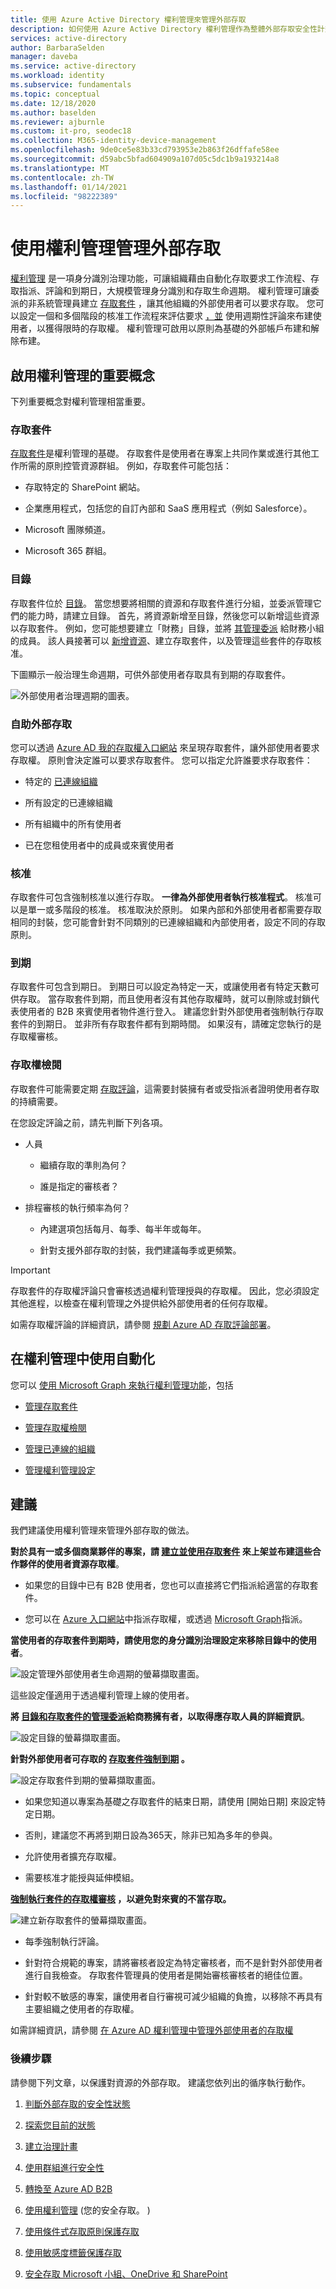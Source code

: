 ```yaml
---
title: 使用 Azure Active Directory 權利管理來管理外部存取
description: 如何使用 Azure Active Directory 權利管理作為整體外部存取安全性計畫的一部分。
services: active-directory
author: BarbaraSelden
manager: daveba
ms.service: active-directory
ms.workload: identity
ms.subservice: fundamentals
ms.topic: conceptual
ms.date: 12/18/2020
ms.author: baselden
ms.reviewer: ajburnle
ms.custom: it-pro, seodec18
ms.collection: M365-identity-device-management
ms.openlocfilehash: 9de0ce5e83b33cd793953e2b863f26dffafe58ee
ms.sourcegitcommit: d59abc5bfad604909a107d05c5dc1b9a193214a8
ms.translationtype: MT
ms.contentlocale: zh-TW
ms.lasthandoff: 01/14/2021
ms.locfileid: "98222389"
---
```

# <a name="manage-external-access-with-entitlement-management"></a>使用權利管理管理外部存取 


[權利管理](../governance/entitlement-management-overview.md) 是一項身分識別治理功能，可讓組織藉由自動化存取要求工作流程、存取指派、評論和到期日，大規模管理身分識別和存取生命週期。 權利管理可讓委派的非系統管理員建立 [存取套件](../governance/entitlement-management-overview.md) ，讓其他組織的外部使用者可以要求存取。 您可以設定一個和多個階段的核准工作流程來評估要求 [，並](../governance/what-is-provisioning.md) 使用週期性評論來布建使用者，以獲得限時的存取權。 權利管理可啟用以原則為基礎的外部帳戶布建和解除布建。

## <a name="key-concepts-for-enabling-entitlement-management"></a>啟用權利管理的重要概念

下列重要概念對權利管理相當重要。

### <a name="access-packages"></a>存取套件

[存取套件](../governance/entitlement-management-overview.md)是權利管理的基礎。 存取套件是使用者在專案上共同作業或進行其他工作所需的原則控管資源群組。 例如，存取套件可能包括：

* 存取特定的 SharePoint 網站。

* 企業應用程式，包括您的自訂內部和 SaaS 應用程式（例如 Salesforce）。

* Microsoft 團隊頻道。

* Microsoft 365 群組。 

### <a name="catalogs"></a>目錄

存取套件位於 [目錄](../governance/entitlement-management-catalog-create.md)。 當您想要將相關的資源和存取套件進行分組，並委派管理它們的能力時，請建立目錄。 首先，將資源新增至目錄，然後您可以新增這些資源以存取套件。 例如，您可能想要建立「財務」目錄，並將 [其管理委派](../governance/entitlement-management-delegate.md) 給財務小組的成員。 該人員接著可以 [新增資源](../governance/entitlement-management-catalog-create.md)、建立存取套件，以及管理這些套件的存取核准。

下圖顯示一般治理生命週期，可供外部使用者存取具有到期的存取套件。

![外部使用者治理週期的圖表。](media/secure-external-access/6-governance-lifecycle.png)

### <a name="self-service-external-access"></a>自助外部存取

您可以透過 [Azure AD 我的存取權入口網站](../governance/entitlement-management-request-access.md) 來呈現存取套件，讓外部使用者要求存取權。 原則會決定誰可以要求存取套件。 您可以指定允許誰要求存取套件：

* 特定的 [已連線組織](../governance/entitlement-management-organization.md)

* 所有設定的已連線組織

* 所有組織中的所有使用者

* 已在您租使用者中的成員或來賓使用者

### <a name="approvals"></a>核准   
存取套件可包含強制核准以進行存取。 **一律為外部使用者執行核准程式**。 核准可以是單一或多階段的核准。 核准取決於原則。 如果內部和外部使用者都需要存取相同的封裝，您可能會針對不同類別的已連線組織和內部使用者，設定不同的存取原則。

### <a name="expiration"></a>到期  
存取套件可包含到期日。 到期日可以設定為特定一天，或讓使用者有特定天數可供存取。 當存取套件到期，而且使用者沒有其他存取權時，就可以刪除或封鎖代表使用者的 B2B 來賓使用者物件進行登入。 建議您針對外部使用者強制執行存取套件的到期日。 並非所有存取套件都有到期時間。 如果沒有，請確定您執行的是存取權審核。

### <a name="access-reviews"></a>存取權檢閱

存取套件可能需要定期 [存取評論](../governance/manage-guest-access-with-access-reviews.md)，這需要封裝擁有者或受指派者證明使用者存取的持續需要。 

在您設定評論之前，請先判斷下列各項。

* 人員

   * 繼續存取的準則為何？

   * 誰是指定的審核者？

* 排程審核的執行頻率為何？

   * 內建選項包括每月、每季、每半年或每年。 

   * 針對支援外部存取的封裝，我們建議每季或更頻繁。 

 

> [!IMPORTANT]
> 存取套件的存取權評論只會審核透過權利管理授與的存取權。 因此，您必須設定其他進程，以檢查在權利管理之外提供給外部使用者的任何存取權。

如需存取權評論的詳細資訊，請參閱 [規劃 Azure AD 存取評論部署](../governance/deploy-access-reviews.md)。

## <a name="using-automation-in-entitlement-management"></a>在權利管理中使用自動化

您可以 [使用 Microsoft Graph 來執行權利管理功能](https://docs.microsoft.com/graph/tutorial-access-package-api)，包括

* [管理存取套件](https://docs.microsoft.com/graph/api/resources/accesspackage?view=graph-rest-beta)

* [管理存取權檢閱](https://docs.microsoft.com/graph/api/resources/accessreviewsv2-root?view=graph-rest-beta)

* [管理已連線的組織](https://docs.microsoft.com/graph/api/resources/connectedorganization?view=graph-rest-beta)

* [管理權利管理設定](https://docs.microsoft.com/graph/api/resources/entitlementmanagementsettings?view=graph-rest-beta)

## <a name="recommendations"></a>建議 

我們建議使用權利管理來管理外部存取的做法。

**對於具有一或多個商業夥伴的專案，請 [建立並使用存取套件](../governance/entitlement-management-access-package-create.md) 來上架並布建這些合作夥伴的使用者資源存取權**。 

* 如果您的目錄中已有 B2B 使用者，您也可以直接將它們指派給適當的存取套件。

* 您可以在 [Azure 入口網站](../governance/entitlement-management-access-package-assignments.md)中指派存取權，或透過 [Microsoft Graph](https://docs.microsoft.com/graph/api/resources/accesspackageassignmentrequest?view=graph-rest-beta)指派。

**當使用者的存取套件到期時，請使用您的身分識別治理設定來移除目錄中的使用者**。

![設定管理外部使用者生命週期的螢幕擷取畫面。](media/secure-external-access/6-manage-external-lifecycle.png)

這些設定僅適用于透過權利管理上線的使用者。

**將 [目錄和存取套件的管理委派](../governance/entitlement-management-delegate.md)給商務擁有者，以取得應存取人員的詳細資訊**。

![設定目錄的螢幕擷取畫面。](media/secure-external-access/6-catalog-management.png)

**針對外部使用者可存取的 [存取套件強制到期](../governance/entitlement-management-access-package-lifecycle-policy.md) 。**


![設定存取套件到期的螢幕擷取畫面。](media/secure-external-access/6-access-package-expiration.png)

* 如果您知道以專案為基礎之存取套件的結束日期，請使用 [開始日期] 來設定特定日期。 

* 否則，建議您不再將到期日設為365天，除非已知為多年的參與。

* 允許使用者擴充存取權。

* 需要核准才能授與延伸模組。

**[強制執行套件的存取權審核](../governance/manage-guest-access-with-access-reviews.md) ，以避免對來賓的不當存取。**

![建立新存取套件的螢幕擷取畫面。](media/secure-external-access/6-new-access-package.png)

* 每季強制執行評論。

* 針對符合規範的專案，請將審核者設定為特定審核者，而不是針對外部使用者進行自我檢查。 存取套件管理員的使用者是開始審核審核者的絕佳位置。 

* 針對較不敏感的專案，讓使用者自行審視可減少組織的負擔，以移除不再具有主要組織之使用者的存取權。

如需詳細資訊，請參閱 [在 Azure AD 權利管理中管理外部使用者的存取權](../governance/entitlement-management-external-users.md) 

### <a name="next-steps"></a>後續步驟

請參閱下列文章，以保護對資源的外部存取。 建議您依列出的循序執行動作。

1. [判斷外部存取的安全性狀態](1-secure-access-posture.md)

2. [探索您目前的狀態](2-secure-access-current-state.md)

3. [建立治理計畫](3-secure-access-plan.md)

4. [使用群組進行安全性](4-secure-access-groups.md)

5. [轉換至 Azure AD B2B](5-secure-access-b2b.md)

6. [使用權利管理](6-secure-access-entitlement-managment.md) (您的安全存取。 ) 

7. [使用條件式存取原則保護存取](7-secure-access-conditional-access.md)

8. [使用敏感度標籤保護存取](8-secure-access-sensitivity-labels.md)

9. [安全存取 Microsoft 小組、OneDrive 和 SharePoint](9-secure-access-teams-sharepoint.md)

 

 

